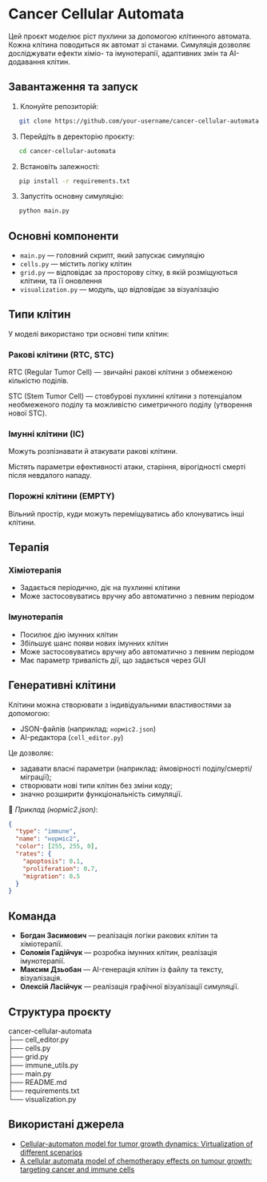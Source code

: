 # Cancer Cellular Automata

Цей проєкт моделює ріст пухлини за допомогою клітинного автомата. Кожна клітина поводиться як автомат зі станами. Симуляція дозволяє досліджувати ефекти хіміо- та імунотерапії, адаптивних змін та AI-додавання клітин.

## Завантаження та запуск

1. Клонуйте репозиторій:
```bash
   git clone https://github.com/your-username/cancer-cellular-automata.git
```

3. Перейдіть в деректорію проєкту:
```bash
   cd cancer-cellular-automata
```

2. Встановіть залежності:
```bash
   pip install -r requirements.txt
```

3. Запустіть основну симуляцію:
```bash
   python main.py
```

## Основні компоненти

- `main.py` —  головний скрипт, який запускає симуляцію
- `cells.py` —  містить логіку клітин
- `grid.py` —  відповідає за просторову сітку, в якій розміщуються клітини, та її оновлення
- `visualization.py` — модуль, що відповідає за візуалізацію


## Типи клітин
У моделі використано три основні типи клітин:

### Ракові клітини (RTC, STC)

RTC (Regular Tumor Cell) — звичайні ракові клітини з обмеженою кількістю поділів.

STC (Stem Tumor Cell) — стовбурові пухлинні клітини з потенціалом необмеженого поділу та можливістю симетричного поділу (утворення нової STC).

### Імунні клітини (IC)

Можуть розпізнавати й атакувати ракові клітини.

Містять параметри ефективності атаки, старіння, вірогідності смерті після невдалого нападу.

### Порожні клітини (EMPTY)

Вільний простір, куди можуть переміщуватись або клонуватись інші клітини.

## Терапія

### Хіміотерапія

- Задається періодично, діє на пухлинні клітини
- Може застосовуватись вручну або автоматично з певним періодом

### Імунотерапія

- Посилює дію імунних клітин
- Збільшує шанс появи нових імунних клітин
- Може застосовуватись вручну або автоматично з певним періодом
- Має параметр тривалість дії, що задається через GUI

## Генеративні клітини

Клітини можна створювати з індивідуальними властивостями за допомогою:
- JSON-файлів (наприклад: `норміс2.json`)  
- AI-редактора (`cell_editor.py`)

Це дозволяє:
- задавати власні параметри (наприклад: ймовірності поділу/смерті/міграції);
- створювати нові типи клітин без зміни коду;
- значно розширити функціональність симуляції.

📄 *Приклад (норміс2.json)*:
```json
{
  "type": "immune",
  "name": "норміс2",
  "color": [255, 255, 0],
  "rates": {
    "apoptosis": 0.1,
    "proliferation": 0.7,
    "migration": 0.5
  }
}
```

## Команда
- **Богдан Засимович** — реалізація логіки ракових клітин та хіміотерапії.
- **Соломія Гадійчук** — розробка імунних клітин, реалізація імунотерапії.
- **Максим Дзьобан** — AI-генерація клітин із файлу та тексту, візуалізація.
- **Олексій Ласійчук** — реалізація графічної візуалізації симуляції.

## Структура проєкту

cancer-cellular-automata\
├── cell_editor.py\
├── cells.py\
├── grid.py\
├── immune_utils.py\
├── main.py\
├── README.md\
├── requirements.txt\
└── visualization.py

## Використані джерела
- [Cellular-automaton model for tumor growth dynamics: Virtualization of different scenarios](https://www.sciencedirect.com/science/article/pii/S0010482522011891?ref=pdf_download&fr=RR-2&rr=8800d112bd3635b1)
- [A cellular automata model of chemotherapy effects on tumour growth: targeting cancer and immune cells](https://www.tandfonline.com/doi/full/10.1080/13873954.2019.1571515#abstract)
